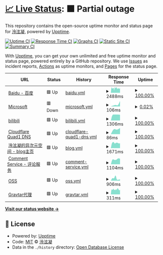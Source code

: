 # [📈 Live Status](https://status.lxnchan.cn): <!--live status--> **🟧 Partial outage**

This repository contains the open-source uptime monitor and status page for [泠泫凝](https://LxnChan.cn), powered by [Upptime](https://github.com/upptime/upptime).

[![Uptime CI](https://github.com/LxnChan/status/workflows/Uptime%20CI/badge.svg)](https://github.com/LxnChan/status/actions?query=workflow%3A%22Uptime+CI%22)
[![Response Time CI](https://github.com/LxnChan/status/workflows/Response%20Time%20CI/badge.svg)](https://github.com/LxnChan/status/actions?query=workflow%3A%22Response+Time+CI%22)
[![Graphs CI](https://github.com/LxnChan/status/workflows/Graphs%20CI/badge.svg)](https://github.com/LxnChan/status/actions?query=workflow%3A%22Graphs+CI%22)
[![Static Site CI](https://github.com/LxnChan/status/workflows/Static%20Site%20CI/badge.svg)](https://github.com/LxnChan/status/actions?query=workflow%3A%22Static+Site+CI%22)
[![Summary CI](https://github.com/LxnChan/status/workflows/Summary%20CI/badge.svg)](https://github.com/LxnChan/status/actions?query=workflow%3A%22Summary+CI%22)

With [Upptime](https://upptime.js.org), you can get your own unlimited and free uptime monitor and status page, powered entirely by a GitHub repository. We use [Issues](https://github.com/LxnChan/status/issues) as incident reports, [Actions](https://github.com/LxnChan/status/actions) as uptime monitors, and [Pages](https://status.lxnchan.cn) for the status page.

<!--start: status pages-->
<!-- This summary is generated by Upptime (https://github.com/upptime/upptime) -->
<!-- Do not edit this manually, your changes will be overwritten -->
<!-- prettier-ignore -->
| URL | Status | History | Response Time | Uptime |
| --- | ------ | ------- | ------------- | ------ |
| <img alt="" src="https://icons.duckduckgo.com/ip3/www.baidu.com.ico" height="13"> [Baidu - 百度](https://www.baidu.com) | 🟩 Up | [baidu.yml](https://github.com/LxnChan/status/commits/HEAD/history/baidu.yml) | <details><summary><img alt="Response time graph" src="./graphs/baidu/response-time-week.png" height="20"> 2488ms</summary><br><a href="https://status.lxnchan.cn/history/baidu"><img alt="Response time 2322" src="https://img.shields.io/endpoint?url=https%3A%2F%2Fraw.githubusercontent.com%2FLxnChan%2Fstatus%2FHEAD%2Fapi%2Fbaidu%2Fresponse-time.json"></a><br><a href="https://status.lxnchan.cn/history/baidu"><img alt="24-hour response time 2469" src="https://img.shields.io/endpoint?url=https%3A%2F%2Fraw.githubusercontent.com%2FLxnChan%2Fstatus%2FHEAD%2Fapi%2Fbaidu%2Fresponse-time-day.json"></a><br><a href="https://status.lxnchan.cn/history/baidu"><img alt="7-day response time 2488" src="https://img.shields.io/endpoint?url=https%3A%2F%2Fraw.githubusercontent.com%2FLxnChan%2Fstatus%2FHEAD%2Fapi%2Fbaidu%2Fresponse-time-week.json"></a><br><a href="https://status.lxnchan.cn/history/baidu"><img alt="30-day response time 2403" src="https://img.shields.io/endpoint?url=https%3A%2F%2Fraw.githubusercontent.com%2FLxnChan%2Fstatus%2FHEAD%2Fapi%2Fbaidu%2Fresponse-time-month.json"></a><br><a href="https://status.lxnchan.cn/history/baidu"><img alt="1-year response time 2384" src="https://img.shields.io/endpoint?url=https%3A%2F%2Fraw.githubusercontent.com%2FLxnChan%2Fstatus%2FHEAD%2Fapi%2Fbaidu%2Fresponse-time-year.json"></a></details> | <details><summary><a href="https://status.lxnchan.cn/history/baidu">100.00%</a></summary><a href="https://status.lxnchan.cn/history/baidu"><img alt="All-time uptime 99.87%" src="https://img.shields.io/endpoint?url=https%3A%2F%2Fraw.githubusercontent.com%2FLxnChan%2Fstatus%2FHEAD%2Fapi%2Fbaidu%2Fuptime.json"></a><br><a href="https://status.lxnchan.cn/history/baidu"><img alt="24-hour uptime 100.00%" src="https://img.shields.io/endpoint?url=https%3A%2F%2Fraw.githubusercontent.com%2FLxnChan%2Fstatus%2FHEAD%2Fapi%2Fbaidu%2Fuptime-day.json"></a><br><a href="https://status.lxnchan.cn/history/baidu"><img alt="7-day uptime 100.00%" src="https://img.shields.io/endpoint?url=https%3A%2F%2Fraw.githubusercontent.com%2FLxnChan%2Fstatus%2FHEAD%2Fapi%2Fbaidu%2Fuptime-week.json"></a><br><a href="https://status.lxnchan.cn/history/baidu"><img alt="30-day uptime 100.00%" src="https://img.shields.io/endpoint?url=https%3A%2F%2Fraw.githubusercontent.com%2FLxnChan%2Fstatus%2FHEAD%2Fapi%2Fbaidu%2Fuptime-month.json"></a><br><a href="https://status.lxnchan.cn/history/baidu"><img alt="1-year uptime 100.00%" src="https://img.shields.io/endpoint?url=https%3A%2F%2Fraw.githubusercontent.com%2FLxnChan%2Fstatus%2FHEAD%2Fapi%2Fbaidu%2Fuptime-year.json"></a></details>
| <img alt="" src="https://icons.duckduckgo.com/ip3/www.microsoft.com.ico" height="13"> [Microsoft](https://www.microsoft.com) | 🟥 Down | [microsoft.yml](https://github.com/LxnChan/status/commits/HEAD/history/microsoft.yml) | <details><summary><img alt="Response time graph" src="./graphs/microsoft/response-time-week.png" height="20"> 106ms</summary><br><a href="https://status.lxnchan.cn/history/microsoft"><img alt="Response time 106" src="https://img.shields.io/endpoint?url=https%3A%2F%2Fraw.githubusercontent.com%2FLxnChan%2Fstatus%2FHEAD%2Fapi%2Fmicrosoft%2Fresponse-time.json"></a><br><a href="https://status.lxnchan.cn/history/microsoft"><img alt="24-hour response time 106" src="https://img.shields.io/endpoint?url=https%3A%2F%2Fraw.githubusercontent.com%2FLxnChan%2Fstatus%2FHEAD%2Fapi%2Fmicrosoft%2Fresponse-time-day.json"></a><br><a href="https://status.lxnchan.cn/history/microsoft"><img alt="7-day response time 106" src="https://img.shields.io/endpoint?url=https%3A%2F%2Fraw.githubusercontent.com%2FLxnChan%2Fstatus%2FHEAD%2Fapi%2Fmicrosoft%2Fresponse-time-week.json"></a><br><a href="https://status.lxnchan.cn/history/microsoft"><img alt="30-day response time 106" src="https://img.shields.io/endpoint?url=https%3A%2F%2Fraw.githubusercontent.com%2FLxnChan%2Fstatus%2FHEAD%2Fapi%2Fmicrosoft%2Fresponse-time-month.json"></a><br><a href="https://status.lxnchan.cn/history/microsoft"><img alt="1-year response time 106" src="https://img.shields.io/endpoint?url=https%3A%2F%2Fraw.githubusercontent.com%2FLxnChan%2Fstatus%2FHEAD%2Fapi%2Fmicrosoft%2Fresponse-time-year.json"></a></details> | <details><summary><a href="https://status.lxnchan.cn/history/microsoft">0.02%</a></summary><a href="https://status.lxnchan.cn/history/microsoft"><img alt="All-time uptime 0.02%" src="https://img.shields.io/endpoint?url=https%3A%2F%2Fraw.githubusercontent.com%2FLxnChan%2Fstatus%2FHEAD%2Fapi%2Fmicrosoft%2Fuptime.json"></a><br><a href="https://status.lxnchan.cn/history/microsoft"><img alt="24-hour uptime 0.02%" src="https://img.shields.io/endpoint?url=https%3A%2F%2Fraw.githubusercontent.com%2FLxnChan%2Fstatus%2FHEAD%2Fapi%2Fmicrosoft%2Fuptime-day.json"></a><br><a href="https://status.lxnchan.cn/history/microsoft"><img alt="7-day uptime 0.02%" src="https://img.shields.io/endpoint?url=https%3A%2F%2Fraw.githubusercontent.com%2FLxnChan%2Fstatus%2FHEAD%2Fapi%2Fmicrosoft%2Fuptime-week.json"></a><br><a href="https://status.lxnchan.cn/history/microsoft"><img alt="30-day uptime 0.02%" src="https://img.shields.io/endpoint?url=https%3A%2F%2Fraw.githubusercontent.com%2FLxnChan%2Fstatus%2FHEAD%2Fapi%2Fmicrosoft%2Fuptime-month.json"></a><br><a href="https://status.lxnchan.cn/history/microsoft"><img alt="1-year uptime 0.02%" src="https://img.shields.io/endpoint?url=https%3A%2F%2Fraw.githubusercontent.com%2FLxnChan%2Fstatus%2FHEAD%2Fapi%2Fmicrosoft%2Fuptime-year.json"></a></details>
| <img alt="" src="https://icons.duckduckgo.com/ip3/api.bilibili.com.ico" height="13"> [bilibili](https://api.bilibili.com) | 🟩 Up | [bilibili.yml](https://github.com/LxnChan/status/commits/HEAD/history/bilibili.yml) | <details><summary><img alt="Response time graph" src="./graphs/bilibili/response-time-week.png" height="20"> 1306ms</summary><br><a href="https://status.lxnchan.cn/history/bilibili"><img alt="Response time 1306" src="https://img.shields.io/endpoint?url=https%3A%2F%2Fraw.githubusercontent.com%2FLxnChan%2Fstatus%2FHEAD%2Fapi%2Fbilibili%2Fresponse-time.json"></a><br><a href="https://status.lxnchan.cn/history/bilibili"><img alt="24-hour response time 1306" src="https://img.shields.io/endpoint?url=https%3A%2F%2Fraw.githubusercontent.com%2FLxnChan%2Fstatus%2FHEAD%2Fapi%2Fbilibili%2Fresponse-time-day.json"></a><br><a href="https://status.lxnchan.cn/history/bilibili"><img alt="7-day response time 1306" src="https://img.shields.io/endpoint?url=https%3A%2F%2Fraw.githubusercontent.com%2FLxnChan%2Fstatus%2FHEAD%2Fapi%2Fbilibili%2Fresponse-time-week.json"></a><br><a href="https://status.lxnchan.cn/history/bilibili"><img alt="30-day response time 1306" src="https://img.shields.io/endpoint?url=https%3A%2F%2Fraw.githubusercontent.com%2FLxnChan%2Fstatus%2FHEAD%2Fapi%2Fbilibili%2Fresponse-time-month.json"></a><br><a href="https://status.lxnchan.cn/history/bilibili"><img alt="1-year response time 1306" src="https://img.shields.io/endpoint?url=https%3A%2F%2Fraw.githubusercontent.com%2FLxnChan%2Fstatus%2FHEAD%2Fapi%2Fbilibili%2Fresponse-time-year.json"></a></details> | <details><summary><a href="https://status.lxnchan.cn/history/bilibili">100.00%</a></summary><a href="https://status.lxnchan.cn/history/bilibili"><img alt="All-time uptime 100.00%" src="https://img.shields.io/endpoint?url=https%3A%2F%2Fraw.githubusercontent.com%2FLxnChan%2Fstatus%2FHEAD%2Fapi%2Fbilibili%2Fuptime.json"></a><br><a href="https://status.lxnchan.cn/history/bilibili"><img alt="24-hour uptime 100.00%" src="https://img.shields.io/endpoint?url=https%3A%2F%2Fraw.githubusercontent.com%2FLxnChan%2Fstatus%2FHEAD%2Fapi%2Fbilibili%2Fuptime-day.json"></a><br><a href="https://status.lxnchan.cn/history/bilibili"><img alt="7-day uptime 100.00%" src="https://img.shields.io/endpoint?url=https%3A%2F%2Fraw.githubusercontent.com%2FLxnChan%2Fstatus%2FHEAD%2Fapi%2Fbilibili%2Fuptime-week.json"></a><br><a href="https://status.lxnchan.cn/history/bilibili"><img alt="30-day uptime 100.00%" src="https://img.shields.io/endpoint?url=https%3A%2F%2Fraw.githubusercontent.com%2FLxnChan%2Fstatus%2FHEAD%2Fapi%2Fbilibili%2Fuptime-month.json"></a><br><a href="https://status.lxnchan.cn/history/bilibili"><img alt="1-year uptime 100.00%" src="https://img.shields.io/endpoint?url=https%3A%2F%2Fraw.githubusercontent.com%2FLxnChan%2Fstatus%2FHEAD%2Fapi%2Fbilibili%2Fuptime-year.json"></a></details>
| <img alt="" src="https://icons.duckduckgo.com/ip3/one.one.one.one.ico" height="13"> [Cloudflare Quad1 DNS](https://one.one.one.one) | 🟩 Up | [cloudflare-quad1-dns.yml](https://github.com/LxnChan/status/commits/HEAD/history/cloudflare-quad1-dns.yml) | <details><summary><img alt="Response time graph" src="./graphs/cloudflare-quad1-dns/response-time-week.png" height="20"> 86ms</summary><br><a href="https://status.lxnchan.cn/history/cloudflare-quad1-dns"><img alt="Response time 86" src="https://img.shields.io/endpoint?url=https%3A%2F%2Fraw.githubusercontent.com%2FLxnChan%2Fstatus%2FHEAD%2Fapi%2Fcloudflare-quad1-dns%2Fresponse-time.json"></a><br><a href="https://status.lxnchan.cn/history/cloudflare-quad1-dns"><img alt="24-hour response time 86" src="https://img.shields.io/endpoint?url=https%3A%2F%2Fraw.githubusercontent.com%2FLxnChan%2Fstatus%2FHEAD%2Fapi%2Fcloudflare-quad1-dns%2Fresponse-time-day.json"></a><br><a href="https://status.lxnchan.cn/history/cloudflare-quad1-dns"><img alt="7-day response time 86" src="https://img.shields.io/endpoint?url=https%3A%2F%2Fraw.githubusercontent.com%2FLxnChan%2Fstatus%2FHEAD%2Fapi%2Fcloudflare-quad1-dns%2Fresponse-time-week.json"></a><br><a href="https://status.lxnchan.cn/history/cloudflare-quad1-dns"><img alt="30-day response time 86" src="https://img.shields.io/endpoint?url=https%3A%2F%2Fraw.githubusercontent.com%2FLxnChan%2Fstatus%2FHEAD%2Fapi%2Fcloudflare-quad1-dns%2Fresponse-time-month.json"></a><br><a href="https://status.lxnchan.cn/history/cloudflare-quad1-dns"><img alt="1-year response time 86" src="https://img.shields.io/endpoint?url=https%3A%2F%2Fraw.githubusercontent.com%2FLxnChan%2Fstatus%2FHEAD%2Fapi%2Fcloudflare-quad1-dns%2Fresponse-time-year.json"></a></details> | <details><summary><a href="https://status.lxnchan.cn/history/cloudflare-quad1-dns">100.00%</a></summary><a href="https://status.lxnchan.cn/history/cloudflare-quad1-dns"><img alt="All-time uptime 100.00%" src="https://img.shields.io/endpoint?url=https%3A%2F%2Fraw.githubusercontent.com%2FLxnChan%2Fstatus%2FHEAD%2Fapi%2Fcloudflare-quad1-dns%2Fuptime.json"></a><br><a href="https://status.lxnchan.cn/history/cloudflare-quad1-dns"><img alt="24-hour uptime 100.00%" src="https://img.shields.io/endpoint?url=https%3A%2F%2Fraw.githubusercontent.com%2FLxnChan%2Fstatus%2FHEAD%2Fapi%2Fcloudflare-quad1-dns%2Fuptime-day.json"></a><br><a href="https://status.lxnchan.cn/history/cloudflare-quad1-dns"><img alt="7-day uptime 100.00%" src="https://img.shields.io/endpoint?url=https%3A%2F%2Fraw.githubusercontent.com%2FLxnChan%2Fstatus%2FHEAD%2Fapi%2Fcloudflare-quad1-dns%2Fuptime-week.json"></a><br><a href="https://status.lxnchan.cn/history/cloudflare-quad1-dns"><img alt="30-day uptime 100.00%" src="https://img.shields.io/endpoint?url=https%3A%2F%2Fraw.githubusercontent.com%2FLxnChan%2Fstatus%2FHEAD%2Fapi%2Fcloudflare-quad1-dns%2Fuptime-month.json"></a><br><a href="https://status.lxnchan.cn/history/cloudflare-quad1-dns"><img alt="1-year uptime 100.00%" src="https://img.shields.io/endpoint?url=https%3A%2F%2Fraw.githubusercontent.com%2FLxnChan%2Fstatus%2FHEAD%2Fapi%2Fcloudflare-quad1-dns%2Fuptime-year.json"></a></details>
| <img alt="" src="https://icons.duckduckgo.com/ip3/lxnchan.cn.ico" height="13"> [泠泫凝的异次元空间 - blog主页](https://lxnchan.cn) | 🟩 Up | [blog.yml](https://github.com/LxnChan/status/commits/HEAD/history/blog.yml) | <details><summary><img alt="Response time graph" src="./graphs/blog/response-time-week.png" height="20"> 1671ms</summary><br><a href="https://status.lxnchan.cn/history/blog"><img alt="Response time 1671" src="https://img.shields.io/endpoint?url=https%3A%2F%2Fraw.githubusercontent.com%2FLxnChan%2Fstatus%2FHEAD%2Fapi%2Fblog%2Fresponse-time.json"></a><br><a href="https://status.lxnchan.cn/history/blog"><img alt="24-hour response time 1671" src="https://img.shields.io/endpoint?url=https%3A%2F%2Fraw.githubusercontent.com%2FLxnChan%2Fstatus%2FHEAD%2Fapi%2Fblog%2Fresponse-time-day.json"></a><br><a href="https://status.lxnchan.cn/history/blog"><img alt="7-day response time 1671" src="https://img.shields.io/endpoint?url=https%3A%2F%2Fraw.githubusercontent.com%2FLxnChan%2Fstatus%2FHEAD%2Fapi%2Fblog%2Fresponse-time-week.json"></a><br><a href="https://status.lxnchan.cn/history/blog"><img alt="30-day response time 1671" src="https://img.shields.io/endpoint?url=https%3A%2F%2Fraw.githubusercontent.com%2FLxnChan%2Fstatus%2FHEAD%2Fapi%2Fblog%2Fresponse-time-month.json"></a><br><a href="https://status.lxnchan.cn/history/blog"><img alt="1-year response time 1671" src="https://img.shields.io/endpoint?url=https%3A%2F%2Fraw.githubusercontent.com%2FLxnChan%2Fstatus%2FHEAD%2Fapi%2Fblog%2Fresponse-time-year.json"></a></details> | <details><summary><a href="https://status.lxnchan.cn/history/blog">100.00%</a></summary><a href="https://status.lxnchan.cn/history/blog"><img alt="All-time uptime 100.00%" src="https://img.shields.io/endpoint?url=https%3A%2F%2Fraw.githubusercontent.com%2FLxnChan%2Fstatus%2FHEAD%2Fapi%2Fblog%2Fuptime.json"></a><br><a href="https://status.lxnchan.cn/history/blog"><img alt="24-hour uptime 100.00%" src="https://img.shields.io/endpoint?url=https%3A%2F%2Fraw.githubusercontent.com%2FLxnChan%2Fstatus%2FHEAD%2Fapi%2Fblog%2Fuptime-day.json"></a><br><a href="https://status.lxnchan.cn/history/blog"><img alt="7-day uptime 100.00%" src="https://img.shields.io/endpoint?url=https%3A%2F%2Fraw.githubusercontent.com%2FLxnChan%2Fstatus%2FHEAD%2Fapi%2Fblog%2Fuptime-week.json"></a><br><a href="https://status.lxnchan.cn/history/blog"><img alt="30-day uptime 100.00%" src="https://img.shields.io/endpoint?url=https%3A%2F%2Fraw.githubusercontent.com%2FLxnChan%2Fstatus%2FHEAD%2Fapi%2Fblog%2Fuptime-month.json"></a><br><a href="https://status.lxnchan.cn/history/blog"><img alt="1-year uptime 100.00%" src="https://img.shields.io/endpoint?url=https%3A%2F%2Fraw.githubusercontent.com%2FLxnChan%2Fstatus%2FHEAD%2Fapi%2Fblog%2Fuptime-year.json"></a></details>
| <img alt="" src="https://icons.duckduckgo.com/ip3/comment.lxnchan.cn.ico" height="13"> [Comment Service - 评论服务](https://comment.lxnchan.cn) | 🟩 Up | [comment-service.yml](https://github.com/LxnChan/status/commits/HEAD/history/comment-service.yml) | <details><summary><img alt="Response time graph" src="./graphs/comment-service/response-time-week.png" height="20"> 1104ms</summary><br><a href="https://status.lxnchan.cn/history/comment-service"><img alt="Response time 1104" src="https://img.shields.io/endpoint?url=https%3A%2F%2Fraw.githubusercontent.com%2FLxnChan%2Fstatus%2FHEAD%2Fapi%2Fcomment-service%2Fresponse-time.json"></a><br><a href="https://status.lxnchan.cn/history/comment-service"><img alt="24-hour response time 1104" src="https://img.shields.io/endpoint?url=https%3A%2F%2Fraw.githubusercontent.com%2FLxnChan%2Fstatus%2FHEAD%2Fapi%2Fcomment-service%2Fresponse-time-day.json"></a><br><a href="https://status.lxnchan.cn/history/comment-service"><img alt="7-day response time 1104" src="https://img.shields.io/endpoint?url=https%3A%2F%2Fraw.githubusercontent.com%2FLxnChan%2Fstatus%2FHEAD%2Fapi%2Fcomment-service%2Fresponse-time-week.json"></a><br><a href="https://status.lxnchan.cn/history/comment-service"><img alt="30-day response time 1104" src="https://img.shields.io/endpoint?url=https%3A%2F%2Fraw.githubusercontent.com%2FLxnChan%2Fstatus%2FHEAD%2Fapi%2Fcomment-service%2Fresponse-time-month.json"></a><br><a href="https://status.lxnchan.cn/history/comment-service"><img alt="1-year response time 1104" src="https://img.shields.io/endpoint?url=https%3A%2F%2Fraw.githubusercontent.com%2FLxnChan%2Fstatus%2FHEAD%2Fapi%2Fcomment-service%2Fresponse-time-year.json"></a></details> | <details><summary><a href="https://status.lxnchan.cn/history/comment-service">100.00%</a></summary><a href="https://status.lxnchan.cn/history/comment-service"><img alt="All-time uptime 100.00%" src="https://img.shields.io/endpoint?url=https%3A%2F%2Fraw.githubusercontent.com%2FLxnChan%2Fstatus%2FHEAD%2Fapi%2Fcomment-service%2Fuptime.json"></a><br><a href="https://status.lxnchan.cn/history/comment-service"><img alt="24-hour uptime 100.00%" src="https://img.shields.io/endpoint?url=https%3A%2F%2Fraw.githubusercontent.com%2FLxnChan%2Fstatus%2FHEAD%2Fapi%2Fcomment-service%2Fuptime-day.json"></a><br><a href="https://status.lxnchan.cn/history/comment-service"><img alt="7-day uptime 100.00%" src="https://img.shields.io/endpoint?url=https%3A%2F%2Fraw.githubusercontent.com%2FLxnChan%2Fstatus%2FHEAD%2Fapi%2Fcomment-service%2Fuptime-week.json"></a><br><a href="https://status.lxnchan.cn/history/comment-service"><img alt="30-day uptime 100.00%" src="https://img.shields.io/endpoint?url=https%3A%2F%2Fraw.githubusercontent.com%2FLxnChan%2Fstatus%2FHEAD%2Fapi%2Fcomment-service%2Fuptime-month.json"></a><br><a href="https://status.lxnchan.cn/history/comment-service"><img alt="1-year uptime 100.00%" src="https://img.shields.io/endpoint?url=https%3A%2F%2Fraw.githubusercontent.com%2FLxnChan%2Fstatus%2FHEAD%2Fapi%2Fcomment-service%2Fuptime-year.json"></a></details>
| <img alt="" src="https://icons.duckduckgo.com/ip3/bucket.lxnchan.cn.ico" height="13"> [OSS](https://bucket.lxnchan.cn/robots.txt) | 🟩 Up | [oss.yml](https://github.com/LxnChan/status/commits/HEAD/history/oss.yml) | <details><summary><img alt="Response time graph" src="./graphs/oss/response-time-week.png" height="20"> 906ms</summary><br><a href="https://status.lxnchan.cn/history/oss"><img alt="Response time 906" src="https://img.shields.io/endpoint?url=https%3A%2F%2Fraw.githubusercontent.com%2FLxnChan%2Fstatus%2FHEAD%2Fapi%2Foss%2Fresponse-time.json"></a><br><a href="https://status.lxnchan.cn/history/oss"><img alt="24-hour response time 906" src="https://img.shields.io/endpoint?url=https%3A%2F%2Fraw.githubusercontent.com%2FLxnChan%2Fstatus%2FHEAD%2Fapi%2Foss%2Fresponse-time-day.json"></a><br><a href="https://status.lxnchan.cn/history/oss"><img alt="7-day response time 906" src="https://img.shields.io/endpoint?url=https%3A%2F%2Fraw.githubusercontent.com%2FLxnChan%2Fstatus%2FHEAD%2Fapi%2Foss%2Fresponse-time-week.json"></a><br><a href="https://status.lxnchan.cn/history/oss"><img alt="30-day response time 906" src="https://img.shields.io/endpoint?url=https%3A%2F%2Fraw.githubusercontent.com%2FLxnChan%2Fstatus%2FHEAD%2Fapi%2Foss%2Fresponse-time-month.json"></a><br><a href="https://status.lxnchan.cn/history/oss"><img alt="1-year response time 906" src="https://img.shields.io/endpoint?url=https%3A%2F%2Fraw.githubusercontent.com%2FLxnChan%2Fstatus%2FHEAD%2Fapi%2Foss%2Fresponse-time-year.json"></a></details> | <details><summary><a href="https://status.lxnchan.cn/history/oss">100.00%</a></summary><a href="https://status.lxnchan.cn/history/oss"><img alt="All-time uptime 100.00%" src="https://img.shields.io/endpoint?url=https%3A%2F%2Fraw.githubusercontent.com%2FLxnChan%2Fstatus%2FHEAD%2Fapi%2Foss%2Fuptime.json"></a><br><a href="https://status.lxnchan.cn/history/oss"><img alt="24-hour uptime 100.00%" src="https://img.shields.io/endpoint?url=https%3A%2F%2Fraw.githubusercontent.com%2FLxnChan%2Fstatus%2FHEAD%2Fapi%2Foss%2Fuptime-day.json"></a><br><a href="https://status.lxnchan.cn/history/oss"><img alt="7-day uptime 100.00%" src="https://img.shields.io/endpoint?url=https%3A%2F%2Fraw.githubusercontent.com%2FLxnChan%2Fstatus%2FHEAD%2Fapi%2Foss%2Fuptime-week.json"></a><br><a href="https://status.lxnchan.cn/history/oss"><img alt="30-day uptime 100.00%" src="https://img.shields.io/endpoint?url=https%3A%2F%2Fraw.githubusercontent.com%2FLxnChan%2Fstatus%2FHEAD%2Fapi%2Foss%2Fuptime-month.json"></a><br><a href="https://status.lxnchan.cn/history/oss"><img alt="1-year uptime 100.00%" src="https://img.shields.io/endpoint?url=https%3A%2F%2Fraw.githubusercontent.com%2FLxnChan%2Fstatus%2FHEAD%2Fapi%2Foss%2Fuptime-year.json"></a></details>
| <img alt="" src="https://icons.duckduckgo.com/ip3/gravatar.arlxn.top.ico" height="13"> [Gravtar代理](https://gravatar.arlxn.top) | 🟩 Up | [gravtar.yml](https://github.com/LxnChan/status/commits/HEAD/history/gravtar.yml) | <details><summary><img alt="Response time graph" src="./graphs/gravtar/response-time-week.png" height="20"> 311ms</summary><br><a href="https://status.lxnchan.cn/history/gravtar"><img alt="Response time 259" src="https://img.shields.io/endpoint?url=https%3A%2F%2Fraw.githubusercontent.com%2FLxnChan%2Fstatus%2FHEAD%2Fapi%2Fgravtar%2Fresponse-time.json"></a><br><a href="https://status.lxnchan.cn/history/gravtar"><img alt="24-hour response time 311" src="https://img.shields.io/endpoint?url=https%3A%2F%2Fraw.githubusercontent.com%2FLxnChan%2Fstatus%2FHEAD%2Fapi%2Fgravtar%2Fresponse-time-day.json"></a><br><a href="https://status.lxnchan.cn/history/gravtar"><img alt="7-day response time 311" src="https://img.shields.io/endpoint?url=https%3A%2F%2Fraw.githubusercontent.com%2FLxnChan%2Fstatus%2FHEAD%2Fapi%2Fgravtar%2Fresponse-time-week.json"></a><br><a href="https://status.lxnchan.cn/history/gravtar"><img alt="30-day response time 320" src="https://img.shields.io/endpoint?url=https%3A%2F%2Fraw.githubusercontent.com%2FLxnChan%2Fstatus%2FHEAD%2Fapi%2Fgravtar%2Fresponse-time-month.json"></a><br><a href="https://status.lxnchan.cn/history/gravtar"><img alt="1-year response time 254" src="https://img.shields.io/endpoint?url=https%3A%2F%2Fraw.githubusercontent.com%2FLxnChan%2Fstatus%2FHEAD%2Fapi%2Fgravtar%2Fresponse-time-year.json"></a></details> | <details><summary><a href="https://status.lxnchan.cn/history/gravtar">100.00%</a></summary><a href="https://status.lxnchan.cn/history/gravtar"><img alt="All-time uptime 100.00%" src="https://img.shields.io/endpoint?url=https%3A%2F%2Fraw.githubusercontent.com%2FLxnChan%2Fstatus%2FHEAD%2Fapi%2Fgravtar%2Fuptime.json"></a><br><a href="https://status.lxnchan.cn/history/gravtar"><img alt="24-hour uptime 100.00%" src="https://img.shields.io/endpoint?url=https%3A%2F%2Fraw.githubusercontent.com%2FLxnChan%2Fstatus%2FHEAD%2Fapi%2Fgravtar%2Fuptime-day.json"></a><br><a href="https://status.lxnchan.cn/history/gravtar"><img alt="7-day uptime 100.00%" src="https://img.shields.io/endpoint?url=https%3A%2F%2Fraw.githubusercontent.com%2FLxnChan%2Fstatus%2FHEAD%2Fapi%2Fgravtar%2Fuptime-week.json"></a><br><a href="https://status.lxnchan.cn/history/gravtar"><img alt="30-day uptime 100.00%" src="https://img.shields.io/endpoint?url=https%3A%2F%2Fraw.githubusercontent.com%2FLxnChan%2Fstatus%2FHEAD%2Fapi%2Fgravtar%2Fuptime-month.json"></a><br><a href="https://status.lxnchan.cn/history/gravtar"><img alt="1-year uptime 100.00%" src="https://img.shields.io/endpoint?url=https%3A%2F%2Fraw.githubusercontent.com%2FLxnChan%2Fstatus%2FHEAD%2Fapi%2Fgravtar%2Fuptime-year.json"></a></details>

<!--end: status pages-->

[**Visit our status website →**](https://status.lxnchan.cn)

## 📄 License

- Powered by: [Upptime](https://github.com/upptime/upptime)
- Code: [MIT](./LICENSE) © [泠泫凝](https://LxnChan.cn)
- Data in the `./history` directory: [Open Database License](https://opendatacommons.org/licenses/odbl/1-0/)
